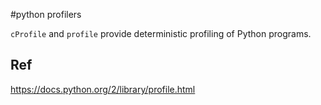 #python profilers

`cProfile` and `profile` provide deterministic profiling of Python programs.

## Ref
https://docs.python.org/2/library/profile.html
